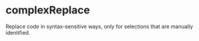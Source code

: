 # complexReplace
Replace code in syntax-sensitive ways, only for selections that are manually identified.
